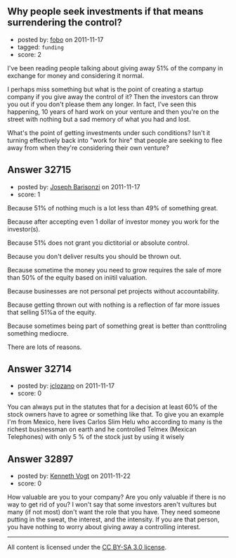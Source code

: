 ## Why people seek investments if that means surrendering the control?

- posted by: [fobo](https://stackexchange.com/users/-1/14484-fobo) on 2011-11-17
- tagged: `funding`
- score: 2

I've been reading people talking about giving away 51% of the company in exchange for money and considering it normal.

I perhaps miss something but what is the point of creating a startup company if you give away the control of it? Then the investors can throw you out if you don't please them any longer. In fact, I've seen this happening, 10 years of hard work on your venture and then you're on the street with nothing but a sad memory of what you had and lost.

What's the point of getting investments under such conditions? Isn't it turning effectively back into "work for hire" that people are seeking to flee away from when they're considering their own venture?


## Answer 32715

- posted by: [Joseph Barisonzi](https://stackexchange.com/users/-1/8791-joseph-barisonzi) on 2011-11-17
- score: 1

Because 51% of nothing much is a lot less than 49% of something great.

Because after accepting even 1 dollar of investor money you work for the investor(s).

Because 51% does not grant you dictitorial or absolute control.

Because you don't deliver results you should be thrown out.

Because sometime the money you need to grow requires the sale of more than 50% of the equity based on iniitil valuation. 

Because businesses are not personal pet projects without accountability.

Because getting thrown out with nothing is a reflection of far more issues that selling 51%a of the equity.

Because sometimes being part of something great is better than conttroling something mediocre.



There are lots of reasons.


## Answer 32714

- posted by: [jclozano](https://stackexchange.com/users/-1/10898-jclozano) on 2011-11-17
- score: 0

You can always put in the statutes that for a decision at least 60% of the stock owners have to agree or something like that.
To give you an example I'm from Mexico, here lives Carlos Slim Helu who according to many is the richest businessman on earth and he controlled Telmex (Mexican Telephones) with only 5 % of the stock just by using it wisely


## Answer 32897

- posted by: [Kenneth Vogt](https://stackexchange.com/users/-1/6736-kenneth-vogt) on 2011-11-22
- score: 0

How valuable are you to your company? Are you only valuable if there is no way to get rid of you? I won't say that some investors aren't vultures but many (if not most) don't want the role that you have. They need someone putting in the sweat, the interest, and the intensity. If you are that person, you have nothing to worry about giving away a controlling interest.



---

All content is licensed under the [CC BY-SA 3.0 license](https://creativecommons.org/licenses/by-sa/3.0/).
